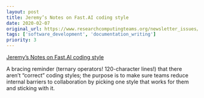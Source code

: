 ```yaml
---
layout: post
title: Jeremy’s Notes on Fast.AI coding style
date: 2020-02-07
original_url: https://www.researchcomputingteams.org/newsletter_issues/0005
tags: ['software_development', 'documentation_writing']
priority: 3
---
```


<!-- markdownlint-disable MD033 -->
<!-- markdownlint-disable MD041 -->
<!-- markdownlint-disable MD049 -->

[Jeremy’s Notes on Fast.AI coding style](https://docs.fast.ai/dev/style.html)

A bracing reminder (ternary operators!  120-character lines!) that there aren’t “correct” coding styles; the purpose is to make sure teams reduce internal barriers to collaboration by picking one style that works for them and sticking with it.
